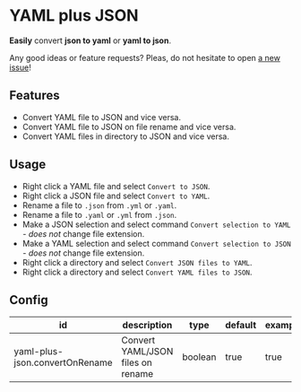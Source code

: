 # YAML plus JSON

**Easily** convert **json to yaml** or **yaml to json**.

Any good ideas or feature requests? Pleas, do not hesitate to open [a new issue](https://github.com/hilleer/vscode-yaml-plus-json/issues/new)!

## Features

* Convert YAML file to JSON and vice versa.
* Convert YAML file to JSON on file rename and vice versa.
* Convert YAML files in directory to JSON and vice versa.

## Usage

* Right click a YAML file and select `Convert to JSON`.
* Right click a JSON file and select `Convert to YAML`.
* Rename a file to `.json` from `.yml` or `.yaml`.
* Rename a file to `.yaml` or `.yml` from `.json`.
* Make a JSON selection and select command `Convert selection to YAML` - _does not_ change file extension.
* Make a YAML selection and select command `Convert selection to JSON` - _does not_ change file extension.
* Right click a directory and select `Convert JSON files to YAML`.
* Right click a directory and select `Convert YAML files to JSON`.

## Config

| id                             | description                       | type    | default | example |
|--------------------------------|-----------------------------------|---------|---------|---------|
| yaml-plus-json.convertOnRename | Convert YAML/JSON files on rename | boolean | true    | true    |
